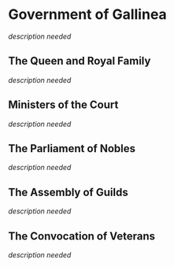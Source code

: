 # Government of Gallinea

*description needed*

## The Queen and Royal Family

*description needed*

## Ministers of the Court

*description needed*

## The Parliament of Nobles

*description needed*

## The Assembly of Guilds

*description needed*

## The Convocation of Veterans

*description needed*

